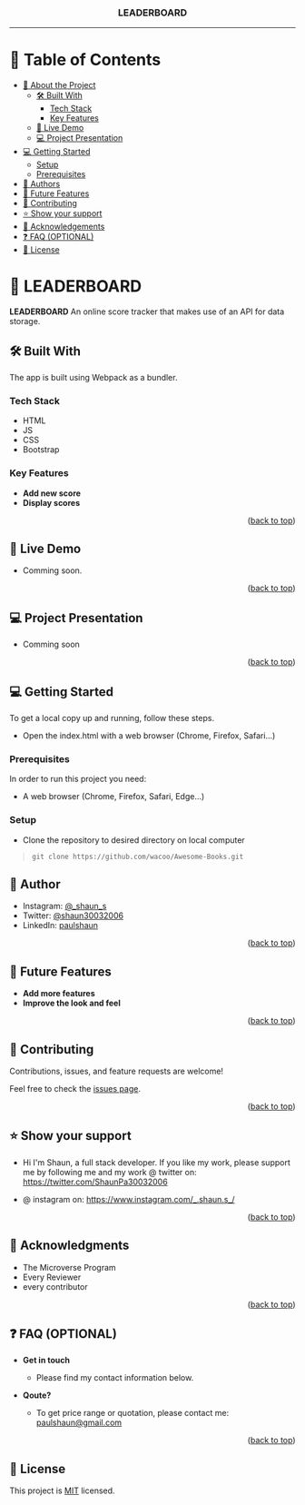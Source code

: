 <a name="readme-top"></a>

<div align="center">

  <h3><b>LEADERBOARD</b></h3>

</div>

<hr />


# 📗 Table of Contents

- [📖 About the Project](#about-project)
  - [🛠 Built With](#built-with)
    - [Tech Stack](#tech-stack)
    - [Key Features](#key-features)
  - [🚀 Live Demo](#live-demo)
  - [💻 Project Presentation](#presentation)
- [💻 Getting Started](#getting-started)
  - [Setup](#setup)
  - [Prerequisites](#prerequisites)
- [👥 Authors](#authors)
- [🔭 Future Features](#future-features)
- [🤝 Contributing](#contributing)
- [⭐️ Show your support](#support)
- [🙏 Acknowledgements](#acknowledgements)
- [❓ FAQ (OPTIONAL)](#faq)
- [📝 License](#license)

<!-- PROJECT DESCRIPTION  -->

# 📖 LEADERBOARD <a name="about-project"></a>

**LEADERBOARD** An online score tracker that makes use of an API for data storage.

## 🛠 Built With <a name="built-with"></a>
The app is built using Webpack as a bundler.
### Tech Stack <a name="tech-stack"></a>
- HTML
- JS
- CSS
- Bootstrap

### Key Features <a name="key-features"></a>
- **Add new score**
- **Display scores**

<p align="right">(<a href="#readme-top">back to top</a>)</p>

<!-- LIVE DEMO  -->

## 🚀 Live Demo <a name="live-demo"></a>
- Comming soon.
<p align="right">(<a href="#readme-top">back to top</a>)</p>

## 💻 Project Presentation <a name="presentation"></a>
- Comming soon

<p align="right">(<a href="#readme-top">back to top</a>)</p>

## 💻 Getting Started <a name="getting-started"></a>
To get a local copy up and running, follow these steps.
- Open the index.html with a web browser (Chrome, Firefox, Safari...)

### Prerequisites
In order to run this project you need:
- A web browser (Chrome, Firefox, Safari, Edge...)
<!--
Example command:

```sh
 gem install rails
```
 -->

### Setup
- Clone the repository to desired directory on local computer
> `git clone https://github.com/wacoo/Awesome-Books.git`

## 👥 Author <a name="authors"></a>
- Instagram: [@_shaun_s](https://www.instagram.com/_.shaun.s_/)
- Twitter: [@shaun30032006](https://twitter.com/ShaunPa30032006)
- LinkedIn: [paulshaun](https://www.linkedin.com/in/shaun-sungai-b54339263/)

<p align="right">(<a href="#readme-top">back to top</a>)</p>

<!-- FUTURE FEATURES -->

## 🔭 Future Features <a name="future-features"></a>
- **Add more features**
- **Improve the look and feel**

<p align="right">(<a href="#readme-top">back to top</a>)</p>

<!-- CONTRIBUTING -->

## 🤝 Contributing <a name="contributing"></a>

Contributions, issues, and feature requests are welcome!

Feel free to check the [issues page](../../issues/).

<p align="right">(<a href="#readme-top">back to top</a>)</p>

<!-- SUPPORT -->

## ⭐️ Show your support <a name="support"></a>

- Hi I'm Shaun, a full stack developer. 
If you like my work, please support me by following me and my work @ twitter on: https://twitter.com/ShaunPa30032006

- @ instagram on: https://www.instagram.com/_.shaun.s_/

<p align="right">(<a href="#readme-top">back to top</a>)</p>

<!-- ACKNOWLEDGEMENTS -->

## 🙏 Acknowledgments <a name="acknowledgements"></a>
- The Microverse Program
- Every Reviewer
- every contributor


<p align="right">(<a href="#readme-top">back to top</a>)</p>

<!-- FAQ (optional)-->

## ❓ FAQ (OPTIONAL) <a name="faq"></a>
- **Get in touch**

  - Please find my contact information below.

- **Qoute?**

  - To get price range or quotation, please contact me: paulshaun@gmail.com

<p align="right">(<a href="#readme-top">back to top</a>)</p>


## 📝 License <a name="license"></a>

This project is [MIT](./MIT.md) licensed.
